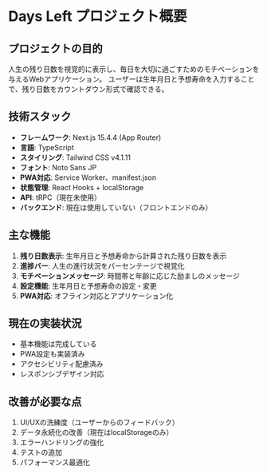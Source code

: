 # Days Left プロジェクト概要

## プロジェクトの目的
人生の残り日数を視覚的に表示し、毎日を大切に過ごすためのモチベーションを与えるWebアプリケーション。
ユーザーは生年月日と予想寿命を入力することで、残り日数をカウントダウン形式で確認できる。

## 技術スタック
- **フレームワーク**: Next.js 15.4.4 (App Router)
- **言語**: TypeScript
- **スタイリング**: Tailwind CSS v4.1.11
- **フォント**: Noto Sans JP
- **PWA対応**: Service Worker、manifest.json
- **状態管理**: React Hooks + localStorage
- **API**: tRPC（現在未使用）
- **バックエンド**: 現在は使用していない（フロントエンドのみ）

## 主な機能
1. **残り日数表示**: 生年月日と予想寿命から計算された残り日数を表示
2. **進捗バー**: 人生の進行状況をパーセンテージで視覚化
3. **モチベーションメッセージ**: 時間帯と年齢に応じた励ましのメッセージ
4. **設定機能**: 生年月日と予想寿命の設定・変更
5. **PWA対応**: オフライン対応とアプリケーション化

## 現在の実装状況
- 基本機能は完成している
- PWA設定も実装済み
- アクセシビリティ配慮済み
- レスポンシブデザイン対応

## 改善が必要な点
1. UI/UXの洗練度（ユーザーからのフィードバック）
2. データ永続化の改善（現在はlocalStorageのみ）
3. エラーハンドリングの強化
4. テストの追加
5. パフォーマンス最適化